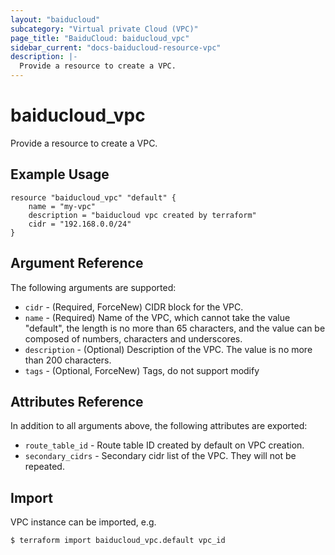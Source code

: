 ```yaml
---
layout: "baiducloud"
subcategory: "Virtual private Cloud (VPC)"
page_title: "BaiduCloud: baiducloud_vpc"
sidebar_current: "docs-baiducloud-resource-vpc"
description: |-
  Provide a resource to create a VPC.
---
```


# baiducloud_vpc

Provide a resource to create a VPC.

## Example Usage

```hcl
resource "baiducloud_vpc" "default" {
    name = "my-vpc"
    description = "baiducloud vpc created by terraform"
	cidr = "192.168.0.0/24"
}
```

## Argument Reference

The following arguments are supported:

* `cidr` - (Required, ForceNew) CIDR block for the VPC.
* `name` - (Required) Name of the VPC, which cannot take the value "default", the length is no more than 65 characters, and the value can be composed of numbers, characters and underscores.
* `description` - (Optional) Description of the VPC. The value is no more than 200 characters.
* `tags` - (Optional, ForceNew) Tags, do not support modify

## Attributes Reference

In addition to all arguments above, the following attributes are exported:

* `route_table_id` - Route table ID created by default on VPC creation.
* `secondary_cidrs` - Secondary cidr list of the VPC. They will not be repeated.


## Import

VPC instance can be imported, e.g.

```hcl
$ terraform import baiducloud_vpc.default vpc_id
```

